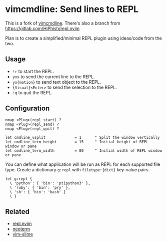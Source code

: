 # vimcmdline: Send lines to REPL

This is a fork of [vimcmdline](https://github.com/jalvesaq/vimcmdline).
There's also a branch from https://gitlab.com/HiPhish/repl.nvim

Plan is to create a simplified/minimal REPL plugin using ideas/code from the two.

## Usage

  - `!r` to start the REPL.
  - `yxx` to send the current line to the REPL.
  - `yx{motion}` to send text object to the REPL.
  - `{Visual}<Enter>` to send the selection to the REPL.
  - `!q` to quit the REPL.

## Configuration

```vim
nmap <Plug>(repl_start) ?
nmap <Plug>(repl_send) ?
nmap <Plug>(repl_quit) ?

let cmdline_vsplit             = 1      " Split the window vertically
let cmdline_term_height        = 15     " Initial height of REPL window or pane
let cmdline_term_width         = 80     " Initial width of REPL window or pane
```

You can define what application will be run as REPL for each supported file
type. Create a dictionary `g:repl` with `filetype:{dict}` key-value pairs.

```vim
let g:repl {
  \ 'python': { 'bin': 'ptipython3' },
  \ 'ruby': { 'bin': 'pry' },
  \ 'sh': { 'bin': 'bash' }
  \ }
```

## Related

- [repl.nvim](https://gitlab.com/HiPhish/repl.nvim)
- [neoterm](https://github.com/kassio/neoterm)
- [vim-slime](https://github.com/jpalardy/vim-slime)
